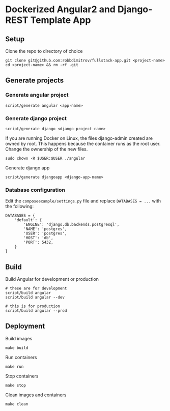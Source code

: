 # Dockerized Angular2 and Django-REST Template App

## Setup

Clone the repo to directory of choice

```
git clone git@github.com:robbdimitrov/fullstack-app.git <project-name>
cd <project-name> && rm -rf .git
```

## Generate projects

### Generate angular project

```
script/generate angular <app-name>
```

### Generate django project

```
script/generate django <django-project-name>
```

If you are running Docker on Linux, the files django-admin created are owned by root. 
This happens because the container runs as the root user. Change the ownership of the new files.

```
sudo chown -R $USER:$USER ./angular
```

Generate django app

```
script/generate djangoapp <django-app-name>
```

### Database configuration

Edit the `composeexample/settings.py` file and replace `DATABASES = ...` with the following:

```
DATABASES = {
    'default': {
        'ENGINE': 'django.db.backends.postgresql',
        'NAME': 'postgres',
        'USER': 'postgres',
        'HOST': 'db',
        'PORT': 5432,
    }
}
```

## Build

Build Angular for development or production

```
# these are for development
script/build angular
script/build angular --dev

# this is for production
script/build angular --prod
```

## Deployment

Build images

```
make build
```

Run containers

```
make run
```

Stop containers

```
make stop
```

Clean images and containers

```
make clean
```
